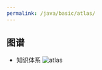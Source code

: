 ```yaml
---
permalink: /java/basic/atlas/
---
```


## 图谱

* 知识体系
![atlas](https://caohonghua.github.io/java-worker/assets/images/java/basic/atlas/atlas.png)